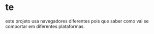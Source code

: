 # te
este projeto  usa navegadores diferentes pois que saber como  vai se comportar em diferentes  plataformas.
